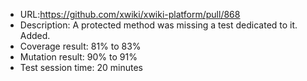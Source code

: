 * URL:https://github.com/xwiki/xwiki-platform/pull/868
* Description: A protected method was missing a test dedicated to it. Added.
* Coverage result: 81% to 83%
* Mutation result: 90% to 91%
* Test session time: 20 minutes
